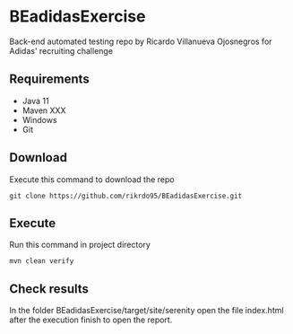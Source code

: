 # BEadidasExercise
Back-end automated testing repo by Ricardo Villanueva Ojosnegros for Adidas' recruiting challenge

## Requirements

 - Java 11
 - Maven XXX
 - Windows
 - Git
 
## Download
Execute this command to download the repo

    git clone https://github.com/rikrdo95/BEadidasExercise.git
    
## Execute
Run this command in project directory

    mvn clean verify

## Check results
In the folder BEadidasExercise/target/site/serenity open the file index.html after the execution finish to open the report. 
